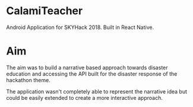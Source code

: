 # CalamiTeacher

Android Application for SKYHack 2018. Built in React Native.

# Aim 

The aim was to build a narrative based approach towards disaster education and accessing the API built for the disaster response of the hackathon theme.

The application wasn't completely able to represent the narrative idea but could be easily extended to create a more interactive approach.
